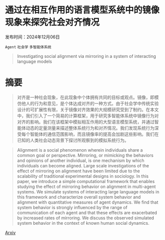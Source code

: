 # 通过在相互作用的语言模型系统中的镜像现象来探究社会对齐情况

发布时间：2024年12月06日

`Agent` `社会学` `多智能体系统`

> Investigating social alignment via mirroring in a system of interacting language models

# 摘要

> 对齐是一种社会现象，在此现象中个体拥有共同的目标或观点。镜像，即模仿他人的行为和意见，是个体达成对齐的一种方式。由于社会学中传统实验设计的可扩展性有限，关于镜像对齐效果的大规模研究受到了制约。在本文中，我们引入了一个简易的计算框架，用于研究多智能体系统中镜像行为对对齐的影响。我们在该框架中模拟相互作用的大型语言模型系统，并通过智能体动态的定量测量来描述整体系统行为和对齐情况。我们发现系统行为深受每个智能体的通信范围影响，而且镜像率的提高会加剧这些影响。我们在已知的人类社会动态背景下探讨所观察到的模拟系统行为。

> Alignment is a social phenomenon wherein individuals share a common goal or perspective. Mirroring, or mimicking the behaviors and opinions of another individual, is one mechanism by which individuals can become aligned. Large scale investigations of the effect of mirroring on alignment have been limited due to the scalability of traditional experimental designs in sociology. In this paper, we introduce a simple computational framework that enables studying the effect of mirroring behavior on alignment in multi-agent systems. We simulate systems of interacting large language models in this framework and characterize overall system behavior and alignment with quantitative measures of agent dynamics. We find that system behavior is strongly influenced by the range of communication of each agent and that these effects are exacerbated by increased rates of mirroring. We discuss the observed simulated system behavior in the context of known human social dynamics.

[Arxiv](https://arxiv.org/abs/2412.06834)
